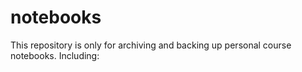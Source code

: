 # notebooks
This repository is only for archiving and backing up personal course notebooks.
Including:
   
  
